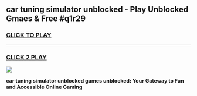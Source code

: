 
## car tuning simulator unblocked - Play Unblocked Gmaes & Free #q1r29
<h3>
<a href="https://news.freeplayer.one?title=car_tuning_simulator_unblocked&ref=26F">CLICK TO PLAY</a></h3>
<hr>

<h3>
<a href="https://news.freeplayer.one?title=car_tuning_simulator_unblocked&ref=26F">CLICK 2 PLAY</a>
  
</h3>

<a href="https://news.freeplayer.one?title=car_tuning_simulator_unblocked&ref=26F/"><img src="https://clearcache.store/games.png"></a>


**car tuning simulator unblocked games unblocked: Your Gateway to Fun and Accessible Online Gaming**
